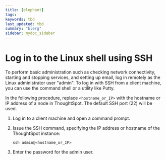```yaml
---
title: [elephant]
tags:
keywords: tbd
last_updated: tbd
summary: "blerg"
sidebar: mydoc_sidebar
---
```

# Log in to the Linux shell using SSH

To perform basic administration such as checking network connectivity, starting and stopping services, and setting up email, log in remotely as the Linux administrator user "admin". To log in with SSH from a client machine, you can use the command shell or a utility like Putty.

In the following procedure, replace `<hostname_or_IP>` with the hostname or IP address of a node in ThoughtSpot. The default SSH port \(22\) will be used.

1. Log in to a client machine and open a command prompt.
2. Issue the SSH command, specifying the IP address or hostname of the ThoughtSpot instance:

    ```
    ssh admin@<hostname_or_IP>
    ```

3. Enter the password for the admin user.
